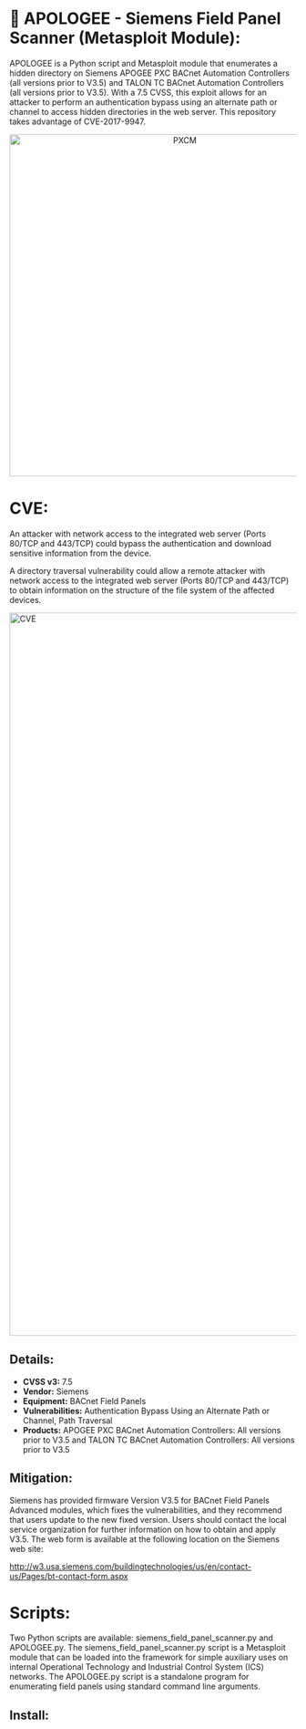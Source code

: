 # :duck: APOLOGEE - Siemens Field Panel Scanner (Metasploit Module):

APOLOGEE is a Python script and Metasploit module that enumerates a hidden directory on Siemens APOGEE PXC BACnet Automation Controllers (all versions prior to V3.5) and TALON TC BACnet Automation Controllers (all versions prior to V3.5). With a 7.5 CVSS, this exploit allows for an attacker to perform an authentication bypass using an alternate path or channel to access hidden directories in the web server.  This repository takes advantage of CVE-2017-9947.

<p align="center">
  <img width="600" alt="PXCM" src="https://user-images.githubusercontent.com/72598486/170399536-2ac18d9a-ba50-41a8-95ae-c17d42f59d63.png">
</p>

# CVE:

An attacker with network access to the integrated web server (Ports 80/TCP and 443/TCP) could bypass the authentication and download sensitive information from the device.

A directory traversal vulnerability could allow a remote attacker with network access to the integrated web server (Ports 80/TCP and 443/TCP) to obtain information on the structure of the file system of the affected devices.

<img width="1268" alt="CVE" src="https://user-images.githubusercontent.com/72598486/170395925-58f67eb6-f5c3-48f3-9765-20b81bf6886d.png">

## Details:

- **CVSS v3:** 7.5
- **Vendor:** Siemens
- **Equipment:** BACnet Field Panels
- **Vulnerabilities:** Authentication Bypass Using an Alternate Path or Channel, Path Traversal
- **Products:** APOGEE PXC BACnet Automation Controllers: All versions prior to V3.5 and TALON TC BACnet Automation Controllers: All versions prior to V3.5

## Mitigation:

Siemens has provided firmware Version V3.5 for BACnet Field Panels Advanced modules, which fixes the vulnerabilities, and they recommend that users update to the new fixed version. Users should contact the local service organization for further information on how to obtain and apply V3.5. The web form is available at the following location on the Siemens web site:

http://w3.usa.siemens.com/buildingtechnologies/us/en/contact-us/Pages/bt-contact-form.aspx

# Scripts:

Two Python scripts are available: siemens_field_panel_scanner.py and APOLOGEE.py. The siemens_field_panel_scanner.py script is a Metasploit module that can be loaded into the framework for simple auxiliary uses on internal Operational Technology and Industrial Control System (ICS) networks. The APOLOGEE.py script is a standalone program for enumerating field panels using standard command line arguments. 

## Install: 

